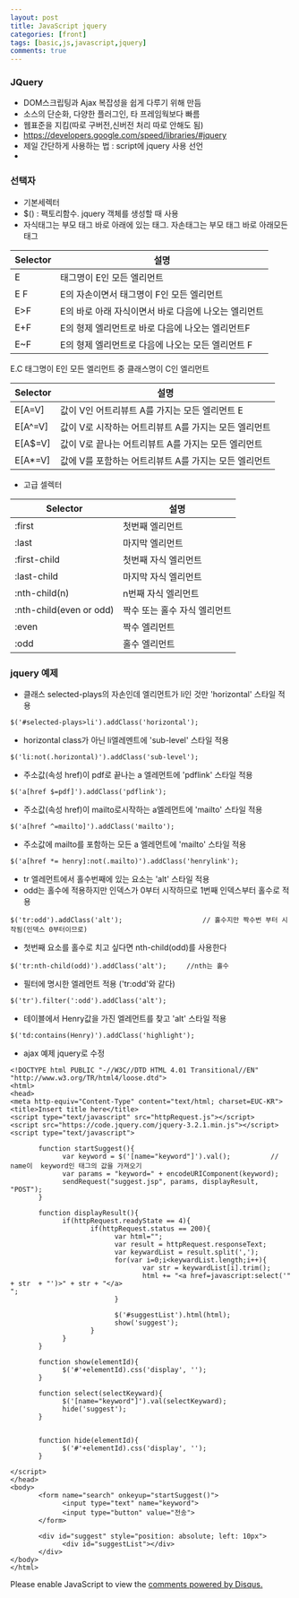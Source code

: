```yaml
---
layout: post
title: JavaScript jquery
categories: [front]
tags: [basic,js,javascript,jquery]
comments: true
---
```

### JQuery
- DOM스크립팅과 Ajax 복잡성을 쉽게 다루기 위해 만듬
- 소스의 단순화, 다양한 플러그인, 타 프레임웍보다 빠름
- 웹표준을 지킴(따로 구버전,신버전 처리 따로 안해도 됨)
- https://developers.google.com/speed/libraries/#jquery
- 제일 간단하게 사용하는 법 : script에 jquery 사용 선언
- <script src="https://code.jquery.com/jquery-3.2.1.min.js"></script>

### 선택자
- 기본세렉터
- $() : 팩토리함수. jquery 객체를 생성할 때 사용
- 자식태그는 부모 태그 바로 아래에 있는 태그. 자손태그는 부모 태그 바로 아래모든 태그


Selector|설명
-------|-------
E|태그명이 E인 모든 엘리먼트
E F|E의 자손이면서 태그명이 F인 모든 엘리먼트
E>F|E의 바로 아래 자식이면서 바로 다음에 나오는 엘리먼트
E+F|E의 형제 엘리먼트로 바로 다음에 나오는 엘리먼트F
E~F|E의 형제 엘리먼트로 다음에 나오는 모든 엘리먼트 F
E.C 태그명이 E인 모든 엘리먼트 중 클래스명이 C인 엘리먼트

Selector|설명
-------|-------
E[A=V]|값이 V인 어트리뷰트 A를 가지는 모든 엘리먼트 E
E[A^=V]|값이 V로 시작하는 어트리뷰트 A를 가지는 모든 엘리먼트
E[A$=V]|값이 V로 끝나는 어트리뷰트 A를 가지는 모든 엘리먼트
E[A*=V]|값에 V를 포함하는 어트리뷰트 A를 가지는 모든 엘리먼트

- 고급 셀렉터

Selector|설명
-------|-------
:first|첫번째 엘리먼트
:last|마지막 엘리먼트
:first-child|첫번째 자식 엘리먼트
:last-child|마지막 자식 엘리먼트
:nth-child(n)|n번째 자식 엘리먼트
:nth-child(even or odd) | 짝수 또는 홀수 자식 엘리먼트
:even | 짝수 엘리먼트
:odd | 홀수 엘리먼트

### jquery 예제
- 클래스 selected-plays의 자손인데 엘리먼트가 li인 것만 'horizontal' 스타일 적용

~~~
$('#selected-plays>li').addClass('horizontal');
~~~
- horizontal class가 아닌 li엘레멘트에 'sub-level' 스타일 적용

~~~
$('li:not(.horizontal)').addClass('sub-level');
~~~
- 주소값(속성 href)이 pdf로 끝나는 a 엘레먼트에 'pdflink' 스타일 적용

~~~
$('a[href $=pdf]').addClass('pdflink');
~~~
- 주소값(속성 href)이 mailto로시작하는 a엘레먼트에 'mailto' 스타일 적용

~~~
$('a[href ^=mailto]').addClass('mailto');
~~~
- 주소값에 mailto를 포함하는 모든 a 엘레먼트에 'mailto' 스타일 적용

~~~
$('a[href *= henry]:not(.mailto)').addClass('henrylink');
~~~
- tr 엘레먼트에서 홀수번째에 있는 요소는 'alt' 스타일 적용
- odd는 홀수에 적용하지만 인덱스가 0부터 시작하므로 1번째 인덱스부터 홀수로 적용

~~~
$('tr:odd').addClass('alt');                    // 홀수지만 짝수번 부터 시작됨(인덱스 0부터이므로)
~~~
- 첫번째 요소를 홀수로 치고 싶다면 nth-child(odd)를 사용한다

~~~
$('tr:nth-child(odd)').addClass('alt');     //nth는 홀수
~~~
- 필터에 명시한 엘레먼트 적용 ('tr:odd'와 같다)

~~~
$('tr').filter(':odd').addClass('alt');
~~~
-  테이블에서 Henry값을 가진 엘레먼트를 찾고 'alt' 스타일 적용

~~~
$('td:contains(Henry)').addClass('highlight');
~~~
- ajax 예제 jquery로 수정

~~~
<!DOCTYPE html PUBLIC "-//W3C//DTD HTML 4.01 Transitional//EN"  "http://www.w3.org/TR/html4/loose.dtd">
<html>
<head>
<meta http-equiv="Content-Type" content="text/html; charset=EUC-KR">
<title>Insert title here</title>
<script type="text/javascript" src="httpRequest.js"></script>
<script src="https://code.jquery.com/jquery-3.2.1.min.js"></script>
<script type="text/javascript">
       
       function startSuggest(){
             var keyword = $('[name="keyword"]').val();          // name이  keyword인 태그의 값을 가져오기
             var params = "keyword=" + encodeURIComponent(keyword);
             sendRequest("suggest.jsp", params, displayResult, "POST");
       }
       
       function displayResult(){
             if(httpRequest.readyState == 4){
                    if(httpRequest.status == 200){
                          var html="";
                          var result = httpRequest.responseText;
                          var keywardList = result.split(',');
                          for(var i=0;i<keywardList.length;i++){
                                 var str = keywardList[i].trim();
                                 html += "<a href=javascript:select('"  + str  + "')>" + str + "</a>
";
                          }
                          
                          $('#suggestList').html(html);
                          show('suggest');
                    }
             }
       }
       
       function show(elementId){
             $('#'+elementId).css('display', '');
       }
       
       function select(selectKeyward){
             $('[name="keyword"]').val(selectKeyward);
             hide('suggest');
       }
       
       
       function hide(elementId){
             $('#'+elementId).css('display', '');
       }
       
</script>
</head>
<body>
       <form name="search" onkeyup="startSuggest()">
             <input type="text" name="keyword">
             <input type="button" value="전송">
       </form>
       
       <div id="suggest" style="position: absolute; left: 10px">
             <div id="suggestList"></div>
       </div>
</body>
</html>
~~~



<div id="disqus_thread"></div>
<script>

/**
*  RECOMMENDED CONFIGURATION VARIABLES: EDIT AND UNCOMMENT THE SECTION BELOW TO INSERT DYNAMIC VALUES FROM YOUR PLATFORM OR CMS.
*  LEARN WHY DEFINING THESE VARIABLES IS IMPORTANT: https://disqus.com/admin/universalcode/#configuration-variables*/
/*
var disqus_config = function () {
this.page.url = PAGE_URL;  // Replace PAGE_URL with your page's canonical URL variable
this.page.identifier = PAGE_IDENTIFIER; // Replace PAGE_IDENTIFIER with your page's unique identifier variable
};
*/
(function() { // DON'T EDIT BELOW THIS LINE
var d = document, s = d.createElement('script');
s.src = 'https://parkwonhui.disqus.com/embed.js';
s.setAttribute('data-timestamp', +new Date());
(d.head || d.body).appendChild(s);
})();
</script>
<noscript>Please enable JavaScript to view the <a href="https://disqus.com/?ref_noscript">comments powered by Disqus.</a></noscript>
                            